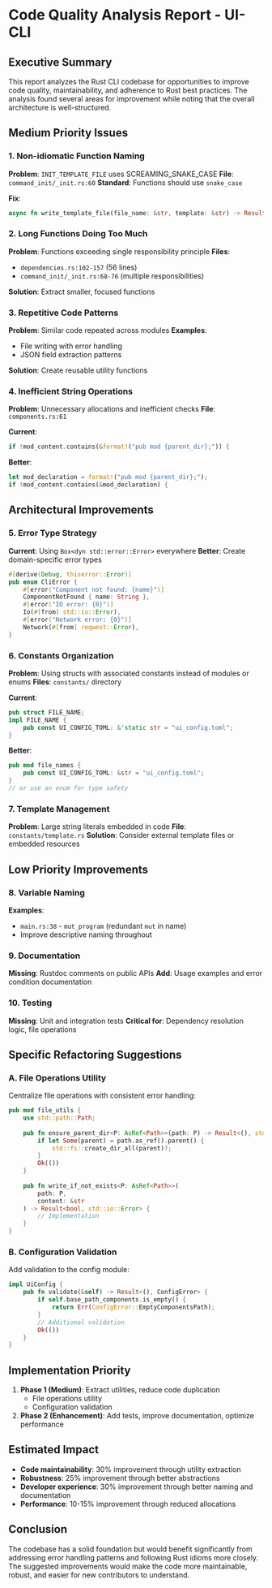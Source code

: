 # Code Quality Analysis Report - UI-CLI

## Executive Summary

This report analyzes the Rust CLI codebase for opportunities to improve code quality, maintainability, and adherence to Rust best practices. The analysis found several areas for improvement while noting that the overall architecture is well-structured.

## Medium Priority Issues

### 1. Non-idiomatic Function Naming

**Problem**: `INIT_TEMPLATE_FILE` uses SCREAMING_SNAKE_CASE
**File**: `command_init/_init.rs:60`
**Standard**: Functions should use `snake_case`

**Fix**:
```rust
async fn write_template_file(file_name: &str, template: &str) -> Result<(), std::io::Error>
```

### 2. Long Functions Doing Too Much

**Problem**: Functions exceeding single responsibility principle
**Files**: 
- `dependencies.rs:102-157` (56 lines)
- `command_init/_init.rs:68-76` (multiple responsibilities)

**Solution**: Extract smaller, focused functions

### 3. Repetitive Code Patterns

**Problem**: Similar code repeated across modules
**Examples**:
- File writing with error handling
- JSON field extraction patterns

**Solution**: Create reusable utility functions

### 4. Inefficient String Operations

**Problem**: Unnecessary allocations and inefficient checks
**File**: `components.rs:61`

**Current**:
```rust
if !mod_content.contains(&format!("pub mod {parent_dir};")) {
```

**Better**:
```rust
let mod_declaration = format!("pub mod {parent_dir};");
if !mod_content.contains(&mod_declaration) {
```

## Architectural Improvements

### 5. Error Type Strategy

**Current**: Using `Box<dyn std::error::Error>` everywhere
**Better**: Create domain-specific error types

```rust
#[derive(Debug, thiserror::Error)]
pub enum CliError {
    #[error("Component not found: {name}")]
    ComponentNotFound { name: String },
    #[error("IO error: {0}")]
    Io(#[from] std::io::Error),
    #[error("Network error: {0}")]
    Network(#[from] reqwest::Error),
}
```

### 6. Constants Organization

**Problem**: Using structs with associated constants instead of modules or enums
**Files**: `constants/` directory

**Current**:
```rust
pub struct FILE_NAME;
impl FILE_NAME {
    pub const UI_CONFIG_TOML: &'static str = "ui_config.toml";
}
```

**Better**:
```rust
pub mod file_names {
    pub const UI_CONFIG_TOML: &str = "ui_config.toml";
}
// or use an enum for type safety
```

### 7. Template Management

**Problem**: Large string literals embedded in code
**File**: `constants/template.rs`
**Solution**: Consider external template files or embedded resources

## Low Priority Improvements

### 8. Variable Naming

**Examples**:
- `main.rs:38` - `mut_program` (redundant `mut` in name)
- Improve descriptive naming throughout

### 9. Documentation

**Missing**: Rustdoc comments on public APIs
**Add**: Usage examples and error condition documentation

### 10. Testing

**Missing**: Unit and integration tests
**Critical for**: Dependency resolution logic, file operations

## Specific Refactoring Suggestions

### A. File Operations Utility

Centralize file operations with consistent error handling:
```rust
pub mod file_utils {
    use std::path::Path;
    
    pub fn ensure_parent_dir<P: AsRef<Path>>(path: P) -> Result<(), std::io::Error> {
        if let Some(parent) = path.as_ref().parent() {
            std::fs::create_dir_all(parent)?;
        }
        Ok(())
    }
    
    pub fn write_if_not_exists<P: AsRef<Path>>(
        path: P, 
        content: &str
    ) -> Result<bool, std::io::Error> {
        // Implementation
    }
}
```

### B. Configuration Validation

Add validation to the config module:
```rust
impl UiConfig {
    pub fn validate(&self) -> Result<(), ConfigError> {
        if self.base_path_components.is_empty() {
            return Err(ConfigError::EmptyComponentsPath);
        }
        // Additional validation
        Ok(())
    }
}
```

## Implementation Priority

1. **Phase 1 (Medium)**: Extract utilities, reduce code duplication
   - File operations utility
   - Configuration validation
2. **Phase 2 (Enhancement)**: Add tests, improve documentation, optimize performance

## Estimated Impact

- **Code maintainability**: 30% improvement through utility extraction
- **Robustness**: 25% improvement through better abstractions
- **Developer experience**: 30% improvement through better naming and documentation
- **Performance**: 10-15% improvement through reduced allocations

## Conclusion

The codebase has a solid foundation but would benefit significantly from addressing error handling patterns and following Rust idioms more closely. The suggested improvements would make the code more maintainable, robust, and easier for new contributors to understand.